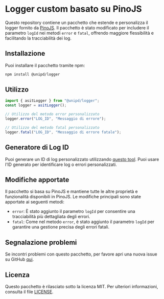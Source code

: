 # Logger custom basato su PinoJS

Questo repository contiene un pacchetto che estende e personalizza il logger fornito da [PinoJS](https://github.com/pinojs/pino). Il pacchetto è stato modificato per includere il parametro `logId` nei metodi `error` e `fatal`, offrendo maggiore flessibilità e facilitando la tracciabilità dei log.

## Installazione

Puoi installare il pacchetto tramite npm:

```bash
npm install @unipd/logger
```

## Utilizzo

```javascript
import { asitLogger } from "@unipd/logger";
const logger = asitLogger();

// Utilizzo del metodo error personalizzato
logger.error("LOG_ID", "Messaggio di errore");

// Utilizzo del metodo fatal personalizzato
logger.fatal("LOG_ID", "Messaggio di errore fatale");
```

## Generatore di Log ID

Puoi generare un ID di log personalizzato utilizzando [questo tool](https://piattaforme-applicativi.github.io/LogIdGenerator/). 
Puoi usare l'ID generato per identificare log o errori personalizzati.

## Modifiche apportate

Il pacchetto si basa su PinoJS e mantiene tutte le altre proprietà e funzionalità disponibili in PinoJS. Le modifiche principali sono state apportate ai seguenti metodi:

- `error`: È stato aggiunto il parametro `logId` per consentire una tracciabilità più dettagliata degli errori.
- `fatal`: Come nel metodo `error`, è stato aggiunto il parametro `logId` per garantire una gestione precisa degli errori fatali.

## Segnalazione problemi

Se incontri problemi con questo pacchetto, per favore apri una nuova issue su GitHub [qui](https://github.com/Piattaforme-Applicativi/AsitLogger/issues).

## Licenza

Questo pacchetto è rilasciato sotto la licenza MIT. Per ulteriori informazioni, consulta il file [LICENSE](LICENSE).
